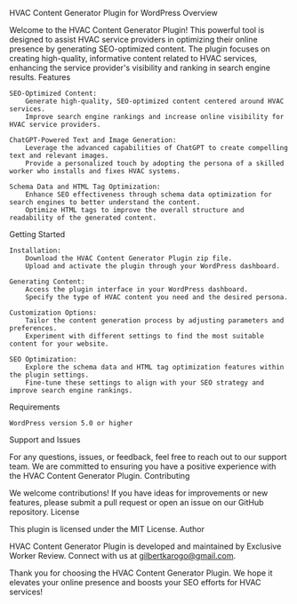 HVAC Content Generator Plugin for WordPress
Overview

Welcome to the HVAC Content Generator Plugin! This powerful tool is designed to assist HVAC service providers in optimizing their online presence by generating SEO-optimized content. The plugin focuses on creating high-quality, informative content related to HVAC services, enhancing the service provider's visibility and ranking in search engine results.
Features

    SEO-Optimized Content:
        Generate high-quality, SEO-optimized content centered around HVAC services.
        Improve search engine rankings and increase online visibility for HVAC service providers.

    ChatGPT-Powered Text and Image Generation:
        Leverage the advanced capabilities of ChatGPT to create compelling text and relevant images.
        Provide a personalized touch by adopting the persona of a skilled worker who installs and fixes HVAC systems.

    Schema Data and HTML Tag Optimization:
        Enhance SEO effectiveness through schema data optimization for search engines to better understand the content.
        Optimize HTML tags to improve the overall structure and readability of the generated content.

Getting Started

    Installation:
        Download the HVAC Content Generator Plugin zip file.
        Upload and activate the plugin through your WordPress dashboard.

    Generating Content:
        Access the plugin interface in your WordPress dashboard.
        Specify the type of HVAC content you need and the desired persona.

    Customization Options:
        Tailor the content generation process by adjusting parameters and preferences.
        Experiment with different settings to find the most suitable content for your website.

    SEO Optimization:
        Explore the schema data and HTML tag optimization features within the plugin settings.
        Fine-tune these settings to align with your SEO strategy and improve search engine rankings.

Requirements

    WordPress version 5.0 or higher

Support and Issues

For any questions, issues, or feedback, feel free to reach out to our support team. We are committed to ensuring you have a positive experience with the HVAC Content Generator Plugin.
Contributing

We welcome contributions! If you have ideas for improvements or new features, please submit a pull request or open an issue on our GitHub repository.
License

This plugin is licensed under the MIT License.
Author

HVAC Content Generator Plugin is developed and maintained by Exclusive Worker Review. Connect with us at gilbertkarogo@gmail.com.

Thank you for choosing the HVAC Content Generator Plugin. We hope it elevates your online presence and boosts your SEO efforts for HVAC services!
